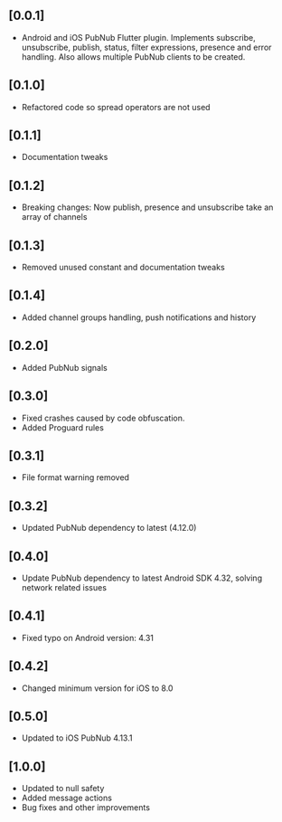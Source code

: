 ## [0.0.1]

* Android and iOS PubNub Flutter plugin. Implements subscribe, unsubscribe, publish, status, filter expressions, presence and error handling. Also allows multiple PubNub clients to be created.

## [0.1.0]

* Refactored code so spread operators are not used

## [0.1.1]

* Documentation tweaks

## [0.1.2]

* Breaking changes: Now publish, presence and unsubscribe take an array of channels

## [0.1.3]

* Removed unused constant and documentation tweaks

## [0.1.4]

* Added channel groups handling, push notifications and history

## [0.2.0]

* Added PubNub signals

## [0.3.0]

* Fixed crashes caused by code obfuscation. 
* Added Proguard rules

## [0.3.1]

* File format warning removed

## [0.3.2]

* Updated PubNub dependency to latest (4.12.0)

## [0.4.0]

* Update PubNub dependency to latest Android SDK 4.32, solving network related issues

## [0.4.1]

* Fixed typo on Android version: 4.31

## [0.4.2]

* Changed minimum version for iOS to 8.0

## [0.5.0]

* Updated to iOS PubNub 4.13.1

## [1.0.0]

* Updated to null safety
* Added message actions
* Bug fixes and other improvements
